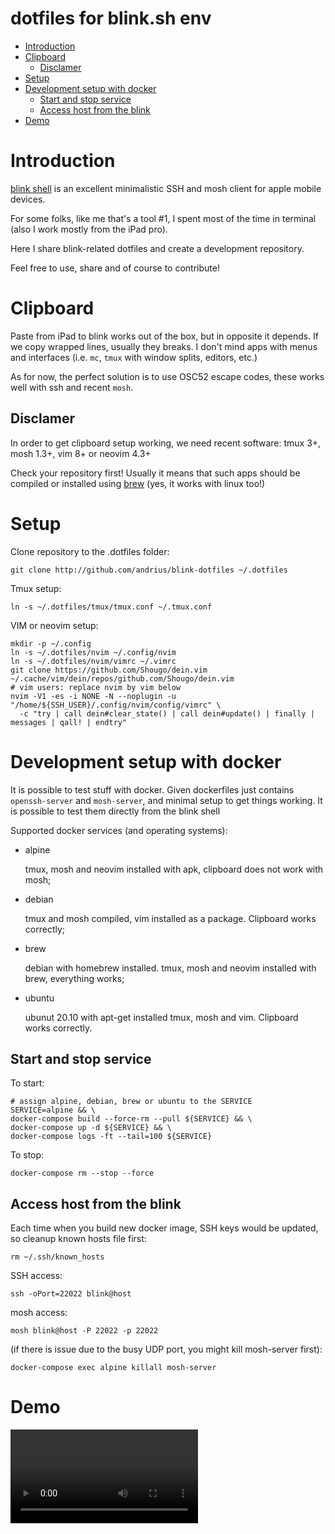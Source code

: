 dotfiles for blink.sh env
=========================

<!-- MarkdownTOC autolink="true" uri_encoding="false" levels="1,2,3,4,5,6" GFM -->

- [Introduction](#introduction)
- [Clipboard](#clipboard)
  - [Disclamer](#disclamer)
- [Setup](#setup)
- [Development setup with docker](#development-setup-with-docker)
  - [Start and stop service](#start-and-stop-service)
  - [Access host from the blink](#access-host-from-the-blink)
- [Demo](#demo)

<!-- /MarkdownTOC -->

# Introduction

[blink shell](https://blink.sh) is an excellent minimalistic SSH and mosh client
for apple mobile devices.

For some folks, like me that's a tool #1, I spent most of the time in terminal
(also I work mostly from the iPad pro).

Here I share blink-related dotfiles and create a development repository.

Feel free to use, share and of course to contribute!

# Clipboard

Paste from iPad to blink works out of the box, but in opposite it depends. If we
copy wrapped lines, usually they breaks. I don't mind apps with menus and
interfaces (i.e. `mc`, `tmux` with window splits, editors, etc.)

As for now, the perfect solution is to use OSC52 escape codes, these works well
with ssh and recent `mosh`.

## Disclamer

In order to get clipboard setup working, we need recent software: tmux 3+, mosh
1.3+, vim 8+ or neovim 4.3+

Check your repository first! Usually it means that such apps should be compiled
or installed using [brew](https://brew.sh) (yes, it works with linux too!)

# Setup

Clone repository to the .dotfiles folder:

```shell
git clone http://github.com/andrius/blink-dotfiles ~/.dotfiles
```

Tmux setup:

```shell
ln -s ~/.dotfiles/tmux/tmux.conf ~/.tmux.conf
```

VIM or neovim setup:

```shell
mkdir -p ~/.config
ln -s ~/.dotfiles/nvim ~/.config/nvim
ln -s ~/.dotfiles/nvim/vimrc ~/.vimrc
git clone https://github.com/Shougo/dein.vim ~/.cache/vim/dein/repos/github.com/Shougo/dein.vim
# vim users: replace nvim by vim below
nvim -V1 -es -i NONE -N --noplugin -u "/home/${SSH_USER}/.config/nvim/config/vimrc" \
  -c "try | call dein#clear_state() | call dein#update() | finally | messages | qall! | endtry"
```

# Development setup with docker

It is possible to test stuff with docker. Given dockerfiles just contains `openssh-server`
and `mosh-server`, and minimal setup to get things working. It is possible to
test them directly from the blink shell

Supported docker services (and operating systems):

- alpine

  tmux, mosh and neovim installed with apk, clipboard does not work with mosh;

- debian

  tmux and mosh compiled, vim installed as a package. Clipboard works correctly;

- brew

  debian with homebrew installed. tmux, mosh and neovim installed with brew,
  everything works;

- ubuntu

  ubunut 20.10 with apt-get installed tmux, mosh and vim. Clipboard works
  correctly.

## Start and stop service

To start:

```shell
# assign alpine, debian, brew or ubuntu to the SERVICE
SERVICE=alpine && \
docker-compose build --force-rm --pull ${SERVICE} && \
docker-compose up -d ${SERVICE} && \
docker-compose logs -ft --tail=100 ${SERVICE}
```

To stop:

```shell
docker-compose rm --stop --force
```

## Access host from the blink

Each time when you build new docker image, SSH keys would be updated, so cleanup
known hosts file first:

```shell
rm ~/.ssh/known_hosts
```

SSH access:

```shell
ssh -oPort=22022 blink@host
```

mosh access:

```shell
mosh blink@host -P 22022 -p 22022
```

(if there is issue due to the busy UDP port, you might kill mosh-server first):

```shell
docker-compose exec alpine killall mosh-server
```

# Demo

![screencast](./docs/sceencast.mp4)
